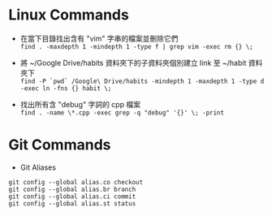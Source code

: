 Linux Commands
==

* 在當下目錄找出含有 "vim" 字串的檔案並刪除它們  
`find . -maxdepth 1 -mindepth 1 -type f | grep vim -exec rm {} \;`

* 將 ~/Google Drive/habits 資料夾下的子資料夾個別建立 link 至 ~/habit 資料夾下  
``find -P `pwd` /Google\ Drive/habits -mindepth 1 -maxdepth 1 -type d -exec ln -fns {} habit \;``

* 找出所有含 "debug" 字詞的 cpp 檔案   
`find . -name \*.cpp -exec grep -q "debug" '{}' \; -print`


Git Commands
==
* Git Aliases
```
git config --global alias.co checkout
git config --global alias.br branch
git config --global alias.ci commit
git config --global alias.st status
```